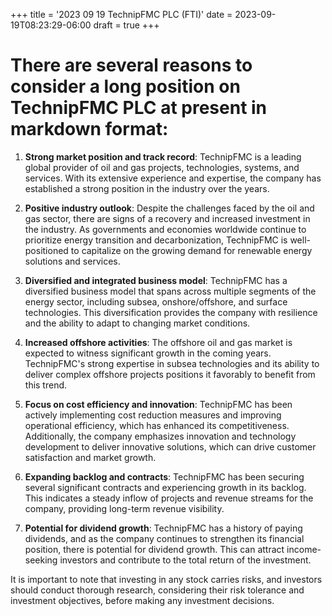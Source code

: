 +++
title = '2023 09 19 TechnipFMC PLC (FTI)'
date = 2023-09-19T08:23:29-06:00
draft = true
+++
# There are several reasons to consider a long position on TechnipFMC PLC at present in markdown format:

1. **Strong market position and track record**: TechnipFMC is a leading global provider of oil and gas projects, technologies, systems, and services. With its extensive experience and expertise, the company has established a strong position in the industry over the years.

2. **Positive industry outlook**: Despite the challenges faced by the oil and gas sector, there are signs of a recovery and increased investment in the industry. As governments and economies worldwide continue to prioritize energy transition and decarbonization, TechnipFMC is well-positioned to capitalize on the growing demand for renewable energy solutions and services.

3. **Diversified and integrated business model**: TechnipFMC has a diversified business model that spans across multiple segments of the energy sector, including subsea, onshore/offshore, and surface technologies. This diversification provides the company with resilience and the ability to adapt to changing market conditions.

4. **Increased offshore activities**: The offshore oil and gas market is expected to witness significant growth in the coming years. TechnipFMC's strong expertise in subsea technologies and its ability to deliver complex offshore projects positions it favorably to benefit from this trend.

5. **Focus on cost efficiency and innovation**: TechnipFMC has been actively implementing cost reduction measures and improving operational efficiency, which has enhanced its competitiveness. Additionally, the company emphasizes innovation and technology development to deliver innovative solutions, which can drive customer satisfaction and market growth.

6. **Expanding backlog and contracts**: TechnipFMC has been securing several significant contracts and experiencing growth in its backlog. This indicates a steady inflow of projects and revenue streams for the company, providing long-term revenue visibility.

7. **Potential for dividend growth**: TechnipFMC has a history of paying dividends, and as the company continues to strengthen its financial position, there is potential for dividend growth. This can attract income-seeking investors and contribute to the total return of the investment.

It is important to note that investing in any stock carries risks, and investors should conduct thorough research, considering their risk tolerance and investment objectives, before making any investment decisions.